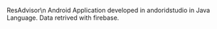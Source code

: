 ResAdvisor\n
Android Application developed in andoridstudio in Java Language. Data retrived with firebase. 
